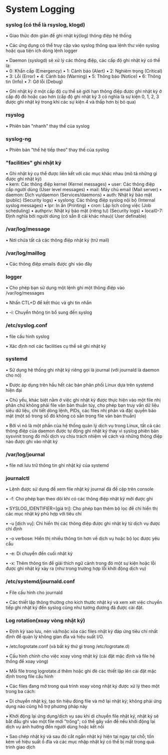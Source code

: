 # System Logging

### syslog (có thể là rsyslog, klogd)  

• Giao thức đơn giản để ghi nhật ký(log) thông điệp hệ thống

• Các ứng dụng có thể truy cập vào syslog thông qua lệnh thư viện syslog hoặc qua tiện ích dòng lệnh logger  

• Daemon (syslogd) sẽ xử lý các thông điệp, các cấp độ ghi nhật ký có thể là:  
      • 0: Khẩn cấp (Emergency) 
      • 1: Cảnh báo (Alert) 
      • 2: Nghiêm trọng (Critical) 
      • 3: Lỗi (Error) 
      • 4: Cảnh báo (Warning) 
      • 5: Thông báo (Notice) 
      • 6: Thông tin (Info) 
      • 7: Gỡ lỗi (Debug)  

• Ghi nhật ký ở một cấp độ cụ thể sẽ giới hạn thông điệp được ghi nhật ký ở cấp độ đó hoặc cao hơn (cấp độ ghi nhật ký 3 có nghĩa là sự kiện 0, 1, 2, 3 được ghi nhật ký trong khi các sự kiện 4 và thấp hơn bị bỏ qua)

### rsyslog  
 
• Phiên bản "nhanh" thay thế của syslog

### syslog-ng

• Phiên bản "thế hệ tiếp theo" thay thế của syslog

### "facilities" ghi nhật ký

• Ghi nhật ký cụ thể được liên kết với các mục khác nhau (mô tả những gì được ghi nhật ký)  
      • kern: Các thông điệp kernel (Kernel messages) 
      • user: Các thông điệp cấp người dùng (User level messages) 
      • mail: Máy chủ email (Mail server) 
      • daemon: Dịch vụ/daemon (Services/daemons) 
      • auth: Nhật ký bảo mật (public) (Security logs) 
      • syslong: Các thông điệp syslog nội bộ (Internal syslog messages) 
      • lpr: In ấn (Printing) 
      • cron: Lập lịch công việc (Job scheduling) 
      • authpriv: Nhật ký bảo mật (riêng tư) (Security logs) 
      • local0-7: Định nghĩa bởi người dùng (có sẵn 8 cái khác nhau)( User definable)

### /var/log/message

• Nơi chứa tất cả các thông điệp nhật ký (trừ mail)

### /var/log/maillog

• Các thông điệp emails được ghi vào đây

### logger

• Cho phép bạn sử dụng một lệnh ghi một thông điệp vào /var/log/messages  

• Nhấn CTL+D để kết thúc và ghi tin nhắn  

• -i: Chuyển thông tin bổ sung đến syslog 

### /etc/syslog.conf

• file cấu hình syslog  

• Xác định nơi các facilities cụ thể sẽ ghi nhật ký

### systemd

• Sử dụng hệ thống ghi nhật ký riêng gọi là journal (với journald là daemon cho nó)  

• Được áp dụng trên hầu hết các bản phân phối Linux dựa trên systemd hiện đại 

• Chủ yếu, khác biệt nằm ở việc ghi nhật ký được thực hiện vào một file nhị phân chứ  không phải file văn bản thuần túy, cho phép bạn truy vấn dữ liệu siêu dữ liệu, chi tiết dòng lệnh, PIDs, các files nhị phân và đặc quyền bảo mật (một số trong số đó không có sẵn trong file văn bản thuần)  

• Bới vì nó là một phần của hệ thống quản lý dịch vụ trong Linux, tất cả các thông điệp của daemon được tự động ghi nhật ký thay vì syslog phiên bản sysvinit trong đó mỗi dịch vụ chịu trách nhiệm về cách và những thông điệp nào được ghi vào nhật ký

### /var/log/journal  

• file nơi lưu trữ thông tin ghi nhật ký của systemd

### journalctl

• Lệnh được sử dụng để xem file nhật ký journal đã đề cập trên console 
   
   • -f: Cho phép bạn theo dõi khi có các thông điệp nhật ký mới được ghi  
   
   • SYSLOG_IDENTIFIER=[giá trị]: Cho phép bạn thêm bộ lọc để chỉ hiển thị các mục nhật ký phù hợp với tiêu chí  
   
   • -u [dịch vụ]: Chỉ hiển thị các thông điệp được ghi nhật ký từ dịch vụ được chỉ định  
   
   • -o verbose: Hiển thị nhiều thông tin hơn về dịch vụ hoặc bộ lọc được yêu cầu  
   
   • -e: Di chuyển đến cuối nhật ký  
   
   • -x: Thêm thông tin để giải thích ngữ cảnh trong đó một sự kiện hoặc lỗi được ghi nhật ký xảy ra (như trong trường hợp lỗi khởi động dịch vụ)

### /etc/systemd/journald.conf  

• File cấu hình cho journald

• Các thiết lập thông thường cho kích thước nhật ký và xem xét việc chuyển tiếp ghi nhật ký đến syslog cũng như tương đương đã được cài đặt.

### Log rotation(xoay vòng nhật ký)

• Định kỳ sao lưu, nén và/hoặc xóa các files nhật ký đáp ứng tiêu chí nhất định để quản lý không gian đĩa và hiệu suất I/O.  

• /etc/logrotate.conf (và bất kỳ thứ gì trong /etc/logrotate.d)  

• Cấu hình chính cho việc xoay vòng nhật ký (cài đặt mặc định và file hệ thống để xoay  vòng)  

• Mỗi file trong logrotate.d thêm hoặc ghi đè các thiết lập lên cài đặt mặc định trong file cấu hình

• Các files đang mở trong quá trình xoay vòng nhật ký được xử lý theo một trong ba cách:  

   • Di chuyển nhật ký, tạo tín hiệu đóng file và mở lại nhật ký; không phải ứng dụng nào cũng hỗ trợ phương pháp này  
   
   • Khởi động lại ứng dụng/dịch vụ sau khi di chuyển file nhật ký, nhật ký sẽ bắt đầu ghi vào một file mới "trống"; có thể gây vấn đề nếu khởi động lại dịch vụ ảnh hưởng đến người dùng hoặc kết nối  
   
   • Sao chép nhật ký và sau đó cắt ngắn nhật ký hiện tại ngay tại chỗ; tốn kém về hiệu suất ổ đĩa và các mục nhập nhật ký có thể bị mất trong quá trình giao dịch 